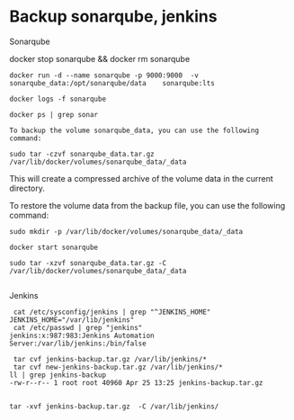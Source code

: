 # Backup sonarqube, jenkins



Sonarqube



docker stop sonarqube && docker rm sonarqube

```
docker run -d --name sonarqube -p 9000:9000  -v sonarqube_data:/opt/sonarqube/data    sonarqube:lts
 
docker logs -f sonarqube
 
docker ps | grep sonar
 
To backup the volume sonarqube_data, you can use the following command:
 
sudo tar -czvf sonarqube_data.tar.gz /var/lib/docker/volumes/sonarqube_data/_data
```

This will create a compressed archive of the volume data in the current directory.



To restore the volume data from the backup file, you can use the following command:



```
sudo mkdir -p /var/lib/docker/volumes/sonarqube_data/_data
 
docker start sonarqube
 
sudo tar -xzvf sonarqube_data.tar.gz -C /var/lib/docker/volumes/sonarqube_data/_data
 
```





Jenkins

```
 cat /etc/sysconfig/jenkins | grep "^JENKINS_HOME"
JENKINS_HOME="/var/lib/jenkins"
 cat /etc/passwd | grep "jenkins"
jenkins:x:987:983:Jenkins Automation Server:/var/lib/jenkins:/bin/false
 
 tar cvf jenkins-backup.tar.gz /var/lib/jenkins/*
 tar cvf new-jenkins-backup.tar.gz /var/lib/jenkins/*
ll | grep jenkins-backup
-rw-r--r-- 1 root root 40960 Apr 25 13:25 jenkins-backup.tar.gz
 
 
tar -xvf jenkins-backup.tar.gz  -C /var/lib/jenkins/
```

























